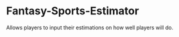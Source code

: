 Fantasy-Sports-Estimator
========================

Allows players to input their estimations on how well players will do.
